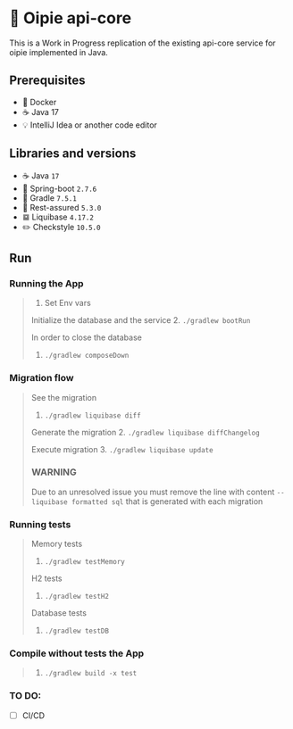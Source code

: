 # 🥗 Oipie api-core

This is a Work in Progress replication of the existing api-core service for oipie implemented in Java.

## Prerequisites

- 🐳 Docker
- ☕️ Java 17
- 💡 IntelliJ Idea or another code editor

## Libraries and versions

- ☕ ️Java `17`
- 🌱 Spring-boot `2.7.6`
- 🐘 Gradle `7.5.1`
- 🧪 Rest-assured `5.3.0`
- 𝌏 Liquibase `4.17.2`
- ✏️ Checkstyle `10.5.0`

## Run

### Running the App

> 1. Set Env vars
>
> Initialize the database and the service
> 2. `./gradlew bootRun`
>
> In order to close the database
>
> 1. ``./gradlew composeDown``

### Migration flow

> See the migration
>1. ``./gradlew liquibase diff ``
>
> Generate the migration
>2. ``./gradlew liquibase diffChangelog``
>
> Execute migration
>3. ``./gradlew liquibase update``
>
> ### WARNING
> Due to an unresolved issue you must remove the line with content `-- liquibase formatted sql` that is generated with
> each migration

### Running tests

> Memory tests
> 1. `./gradlew testMemory`
>
> H2 tests
> 1. `./gradlew testH2`
>
> Database tests
> 1. `./gradlew testDB`

### Compile without tests the App

> 1. `./gradlew build -x test`

### TO DO:

- [ ]  CI/CD


